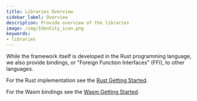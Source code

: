 ```yaml
---
title: Libraries Overview
sidebar_label: Overview
description: Provide overview of the libraries
image: /img/Identity_icon.png
keywords:
- libraries
---
```


While the framework itself is developed in the Rust programming language, we also provide bindings, or "Foreign Function Interfaces" (FFI), to other languages.

For the Rust implementation see the [Rust Getting Started](./rust/getting_started).

For the Wasm bindings see the [Wasm Getting Started](./wasm/getting_started).